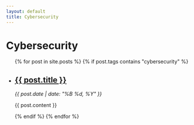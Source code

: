 ```yaml
---
layout: default
title: Cybersecurity
---
```


<h1>Cybersecurity</h1>
<ul>
  {% for post in site.posts %}
    {% if post.tags contains "cybersecurity" %}
      <li><h2><a href="{{ post.url }}">{{ post.title }}</a></h2> <p><em>{{ post.date | date: "%B %d, %Y" }}</em></p>
      
{{ post.content }}
</li>
    {% endif %}
  {% endfor %}
</ul>
